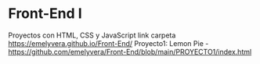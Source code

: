 # Front-End I
Proyectos con HTML, CSS y JavaScript
link carpeta https://emelyvera.github.io/Front-End/
Proyecto1: Lemon Pie - https://github.com/emelyvera/Front-End/blob/main/PROYECTO1/index.html

